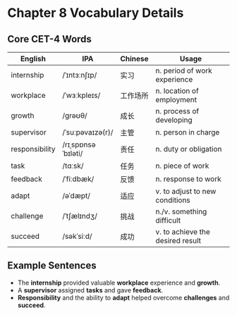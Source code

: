 # Chapter 8 Vocabulary Details

## Core CET-4 Words
| English | IPA | Chinese | Usage |
|---------|-----|--------|-------|
| internship | /ˈɪntɜːnʃɪp/ | 实习 | n. period of work experience |
| workplace | /ˈwɜːkpleɪs/ | 工作场所 | n. location of employment |
| growth | /ɡrəʊθ/ | 成长 | n. process of developing |
| supervisor | /ˈsuːpəvaɪzə(r)/ | 主管 | n. person in charge |
| responsibility | /rɪˌspɒnsəˈbɪləti/ | 责任 | n. duty or obligation |
| task | /tɑːsk/ | 任务 | n. piece of work |
| feedback | /ˈfiːdbæk/ | 反馈 | n. response to work |
| adapt | /əˈdæpt/ | 适应 | v. to adjust to new conditions |
| challenge | /ˈtʃælɪndʒ/ | 挑战 | n./v. something difficult |
| succeed | /səkˈsiːd/ | 成功 | v. to achieve the desired result |

## Example Sentences
- The **internship** provided valuable **workplace** experience and **growth**.
- A **supervisor** assigned **tasks** and gave **feedback**.
- **Responsibility** and the ability to **adapt** helped overcome **challenges** and **succeed**.
